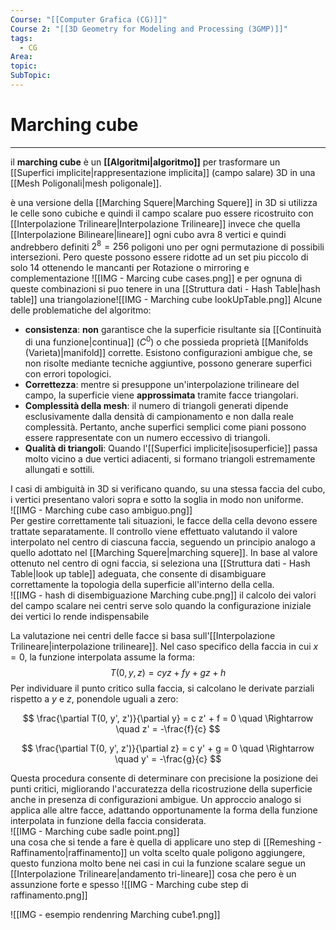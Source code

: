 ```yaml
---
Course: "[[Computer Grafica (CG)]]"
Course 2: "[[3D Geometry for Modeling and Processing (3GMP)]]"
tags:
  - CG
Area: 
topic: 
SubTopic:
---
```


# Marching cube
---
il __marching cube__ è un **[[Algoritmi|algoritmo]]** per trasformare un [[Superfici implicite|rappresentazione implicita]] (campo salare) 3D in una [[Mesh Poligonali|mesh poligonale]].


è una versione della [[Marching Squere|Marching Squere]] in 3D si utilizza le celle sono cubiche e quindi il campo scalare puo essere ricostruito con [[Interpolazione Trilineare|Interpolazione Trilineare]] invece che quella [[Interpolazione Bilineare|lineare]]  ogni cubo avra $8$ vertici e quindi andrebbero definiti $2^8=256$ poligoni uno per ogni permutazione di possibili intersezioni. Pero queste possono essere ridotte ad un set piu piccolo di solo 14 ottenendo le mancanti per Rotazione o mirroring e complementazione 
![[IMG - Marcing cube cases.png]]
e per ognuna di queste combinazioni si puo tenere in una [[Struttura dati - Hash Table|hash table]] una triangolazione![[IMG - Marching cube lookUpTable.png]]
 Alcune delle problematiche del algoritmo: 
 - **consistenza**: **non** garantisce che la superficie risultante sia [[Continuità di una funzione|continua]] ($C^0$) o che possieda proprietà [[Manifolds (Varieta)|manifold]] corrette. Esistono configurazioni ambigue che, se non risolte mediante tecniche aggiuntive, possono generare superfici con errori topologici.
- **Correttezza**: mentre si presuppone un'interpolazione trilineare del campo, la superficie viene **approssimata** tramite facce triangolari.
- **Complessità della mesh**: il numero di triangoli generati dipende esclusivamente dalla densità di campionamento e non dalla reale complessità. Pertanto, anche superfici semplici come piani possono essere rappresentate con un numero eccessivo di triangoli.
- **Qualità di triangoli**: Quando l'[[Superfici implicite|isosuperficie]] passa molto vicino a due vertici adiacenti, si formano triangoli estremamente allungati e sottili.
 


I casi di ambiguità in 3D si verificano quando, su una stessa faccia del cubo, i vertici presentano valori sopra e sotto la soglia in modo non uniforme.  
![[IMG - Marching cube caso ambiguo.png]]  
Per gestire correttamente tali situazioni, le facce della cella devono essere trattate separatamente. Il controllo viene effettuato valutando il valore interpolato nel centro di ciascuna faccia, seguendo un principio analogo a quello adottato nel [[Marching Squere|marching squere]]. In base al valore ottenuto nel centro di ogni faccia, si seleziona una [[Struttura dati - Hash Table|look up table]] adeguata, che consente di disambiguare correttamente la topologia della superficie all'interno della cella.  
![[IMG -  hash di disembiguazione Marching cube.png]]
il calcolo dei valori del campo scalare nei centri serve solo quando la configurazione iniziale dei vertici lo rende indispensabile

La valutazione nei centri delle facce si basa sull'[[Interpolazione Trilineare|interpolazione trilineare]]. Nel caso specifico della faccia in cui $x=0$, la funzione interpolata assume la forma:$$
T(0, y, z) = c yz + f y + g z + h
$$Per individuare il punto critico sulla faccia, si calcolano le derivate parziali rispetto a $y$ e $z$, ponendole uguali a zero:

$$
\frac{\partial T(0, y', z')}{\partial y} = c z' + f = 0 \quad \Rightarrow \quad z' = -\frac{f}{c}
$$

$$
\frac{\partial T(0, y', z')}{\partial z} = c y' + g = 0 \quad \Rightarrow \quad y' = -\frac{g}{c}
$$

Questa procedura consente di determinare con precisione la posizione dei punti critici, migliorando l'accuratezza della ricostruzione della superficie anche in presenza di configurazioni ambigue. Un approccio analogo si applica alle altre facce, adattando opportunamente la forma della funzione interpolata in funzione della faccia considerata.  
![[IMG - Marching cube sadle point.png]]  
una cosa che si tende a fare è quella di applicare uno step di [[Remeshing - Raffinamento|raffinamento]] un volta scelto quale poligono aggiungere, questo funziona molto bene nei casi in cui la funzione scalare segue un [[Interpolazione Trilineare|andamento tri-lineare]] cosa che pero è un assunzione forte e spesso ![[IMG - Marching cube step di raffinamento.png]]


![[IMG - esempio rendenring Marching cube1.png]]